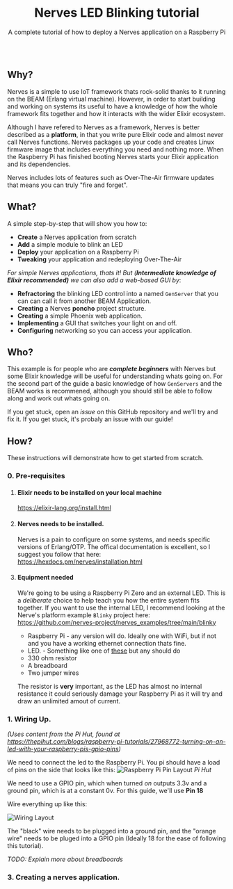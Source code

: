 <div align="center">

# Nerves LED Blinking tutorial

A complete tutorial of how to deploy a Nerves application on a Raspberry Pi
</div>

<br></br>

## Why?

Nerves is a simple to use IoT framework thats rock-solid thanks to it running on the BEAM (Erlang virtual machine). However, in order to start building
and working on systems its useful to have a knowledge of how the whole framework fits together and how it interacts with the wider Elixir ecosystem.

Although I have refered to Nerves as a framework, Nerves is better described as a **platform**, in that you write pure Elixir code and almost never
call Nerves functions. Nerves packages up your code and creates Linux firmware image that includes everything you need and nothing more. When the Raspberry
Pi has finished booting Nerves starts your Elixir application and its dependencies.

Nerves includes lots of features such as Over-The-Air firmware updates that means you can truly "fire and forget".

## What?

A simple step-by-step that will show you how to:
- **Create** a Nerves application from scratch
- **Add** a simple module to blink an LED
- **Deploy** your application on a Raspberry Pi
- **Tweaking** your application and redeploying Over-The-Air

*For simple Nerves applications, thats it! But (**Intermediate knowledge of Elixir recommended)** we can also add a web-based GUI by*:
- **Refractoring** the blinking LED control into a named `GenServer` that you can can call it from another BEAM Application.
- **Creating** a Nerves **poncho** project structure.
- **Creating** a simple Phoenix web application.
- **Implementing** a GUI that switches your light on and off.
- **Configuring** networking so you can access your application.

## Who?
This example is for people who are ***complete beginners*** with Nerves but some Elixir knowledge will be useful for understanding whats going on.
For the second part of the guide a basic knowledge of how `GenServers` and the BEAM works is recommened, although you should still be able to follow
along and work out whats going on.

If you get stuck, open an *issue* on this GitHub repository and we'll try and fix it. If you get stuck, it's probaly an issue with our guide!

## How?

These instructions will demonstrate how to get started from scratch.

### 0. Pre-requisites

1. #### Elixir needs to be installed on your **local machine**
   
   https://elixir-lang.org/install.html

2. #### Nerves needs to be installed.
   Nerves is a pain to configure on some systems, and needs specific versions of Erlang/OTP. The offical documentation is excellent, so I suggest you follow
   that here: https://hexdocs.pm/nerves/installation.html

3. #### Equipment needed
   We're going to be using a Raspberry Pi Zero and an external LED. This is a *deliberate* choice to help teach you how the entire system fits together.
   If you want to use the internal LED, I recommend looking at the Nerve's platform example `Blinky` project here: https://github.com/nerves-project/nerves_examples/tree/main/blinky

   * Raspberry Pi - any version will do. Ideally one with WiFi, but if not and you have a working ethernet connection thats fine.
   * LED. - Something like one of [these](https://thepihut.com/products/ultimate-5mm-led-kit) but any should do
   * 330 ohm resistor
   * A breadboard
   * Two jumper wires
   
   The resistor is **very** important,  as the LED has almost no internal resistance it could seriously damage your Raspberry Pi as it will try and draw
   an unlimited amout of current.

### 1. Wiring Up.

*(Uses content from the Pi Hut, found at https://thepihut.com/blogs/raspberry-pi-tutorials/27968772-turning-on-an-led-with-your-raspberry-pis-gpio-pins)*

We need to connect the led to the Raspberry Pi. You pi should have a load of pins on the side that looks like this:
![Raspberry Pi Pin Layout](https://cdn.shopify.com/s/files/1/0176/3274/files/Pins_Only_grande.png?2408547127755526599)
*Pi Hut*

We need to use a GPIO pin, which when turned *on* outputs 3.3v and a ground pin, which is at a constant 0v. For this guide, we'll use **Pin 18**

Wire everything up like this:

![Wiring Layout](https://cdn.shopify.com/s/files/1/0176/3274/files/LEDs-BB400-1LED_bb_grande.png?6398700510979146820)

The "black" wire needs to be plugged into a ground pin, and the "orange wire" needs to be pluged into a GPIO pin (Ideally 18 for the ease of following this tutorial).

*TODO: Explain more about breadboards*

### 3. Creating a nerves application.
